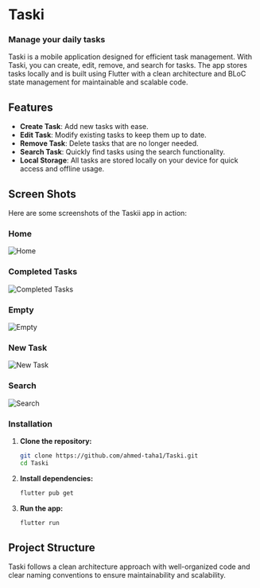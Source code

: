 # Taski
### Manage your daily tasks
Taski is a mobile application designed for efficient task management. With Taski, you can create, edit, remove, and search for tasks. The app stores tasks locally and is built using Flutter with a clean architecture and BLoC state management for maintainable and scalable code.

## Features

- **Create Task**: Add new tasks with ease.
- **Edit Task**: Modify existing tasks to keep them up to date.
- **Remove Task**: Delete tasks that are no longer needed.
- **Search Task**: Quickly find tasks using the search functionality.
- **Local Storage**: All tasks are stored locally on your device for quick access and offline usage.

## Screen Shots

Here are some screenshots of the Taskii app in action:

### Home
![Home](https://github.com/ahmed-taha1/Taski/blob/master/screen%20shots/Home.png)

### Completed Tasks
![Completed Tasks](https://github.com/ahmed-taha1/Taski/blob/master/screen%20shots/Completed%20Tasks.png)

### Empty
![Empty](https://github.com/ahmed-taha1/Taski/blob/master/screen%20shots/Empty.png)

### New Task
![New Task](https://github.com/ahmed-taha1/Taski/blob/master/screen%20shots/New%20Task.png)

### Search
![Search](https://github.com/ahmed-taha1/Taski/blob/master/screen%20shots/Search.png)


### Installation

1. **Clone the repository:**

    ```sh
    git clone https://github.com/ahmed-taha1/Taski.git
    cd Taski
    ```

2. **Install dependencies:**

    ```sh
    flutter pub get
    ```

3. **Run the app:**

    ```sh
    flutter run
    ```

## Project Structure

Taski follows a clean architecture approach with well-organized code and clear naming conventions to ensure maintainability and scalability.
